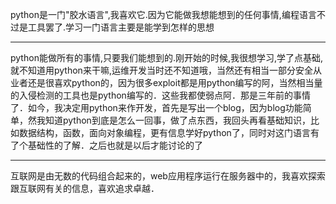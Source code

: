 python是一门"胶水语言",我喜欢它.因为它能做我想能想到的任何事情,编程语言不过是工具罢了.学习一门语言主要是能学到怎样的思想<hr />
python能做所有的事情,只要我们能想到的.刚开始的时候,我很想学习,学了点基础,就不知道用python来干嘛,运维开发当时还不知道哦，当然还有相当一部分安全从业者还是很喜欢python的，因为很多exploit都是用python编写的阿，当然相当量的入侵检测的工具也是python编写的．这些我都使弱点阿．那是三年前的事情了．如今，我决定用python来作开发，首先是写出一个blog，因为blog功能简单，然我知道python到底是怎么一回事，做了点东西，我回头再看基础知识，比如数据结构，函数，面向对象编程，更有信息学好python了，同时对这门语言有了个基础性的了解．之后也就是以后才能讨论的了
<hr />
互联网是由无数的代码组合起来的，web应用程序运行在服务器中的，我喜欢探索跟互联网有关的信息，喜欢追求卓越．
